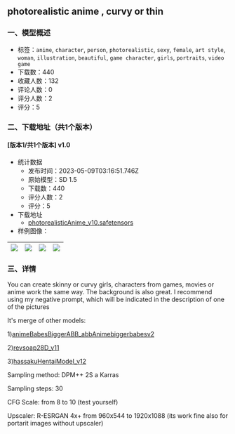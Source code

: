 ## photorealistic anime , curvy or thin 
### 一、模型概述

- 标签：`anime`, `character`, `person`, `photorealistic`, `sexy`, `female`, `art style`, `woman`, `illustration`, `beautiful`, `game character`, `girls`, `portraits`, `video game`
- 下载数：440
- 收藏人数：132
- 评论人数：0
- 评分人数：2
- 评分：5

### 二、下载地址（共1个版本）

#### [版本1/共1个版本] v1.0

- 统计数据
  - 发布时间：2023-05-09T03:16:51.746Z
  - 原始模型：SD 1.5
  - 下载数：440
  - 评分人数：2
  - 评分：5
- 下载地址
  - [photorealisticAnime_v10.safetensors](https://civitai.com/api/download/models/66035)
- 样例图像：

| <img src="https://image.civitai.com/xG1nkqKTMzGDvpLrqFT7WA/b0aa82d7-9a78-4b05-9010-8a8e9be36fd4/width=450/732334.jpeg" /> | <img src="https://image.civitai.com/xG1nkqKTMzGDvpLrqFT7WA/38fe6315-d8db-4580-a42f-1b134e9d0c7a/width=450/733831.jpeg" /> | <img src="https://image.civitai.com/xG1nkqKTMzGDvpLrqFT7WA/9d1721a8-8e21-4a28-9512-3276263c116c/width=450/732306.jpeg" /> | <img src="https://image.civitai.com/xG1nkqKTMzGDvpLrqFT7WA/5d10793b-0391-4b47-98f4-212e01183656/width=450/732341.jpeg" /> |
| ---- | ---- | ---- | ---- |


### 三、详情
<p>You can create skinny or curvy girls, characters from games, movies or anime work the same way. The background is also great. I recommend using my negative prompt, which will be indicated in the description of one of the pictures</p><p>It's merge of other models:</p><p>1)<a rel="ugc" href="https://civitai.com/models/56275/anime-babes-bigger-abb">animeBabesBiggerABB_abbAnimebiggerbabesv2</a></p><p>2)<a rel="ugc" href="https://civitai.com/models/48895/revsoap-28d">revsoap28D_v11</a></p><p>3)<a rel="ugc" href="https://civitai.com/models/2583/hassaku-hentai-model">hassakuHentaiModel_v12</a></p><p>Sampling method: DPM++ 2S a Karras</p><p>Sampling steps: 30</p><p>CFG Scale: from 8 to 10 (test yourself)</p><p>Upscaler: R-ESRGAN 4x+ from 960x544 to 1920x1088 (its work fine also for portarit images without upscaler)</p>